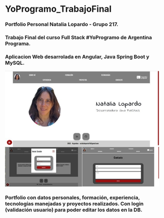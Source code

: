 # YoProgramo_TrabajoFinal
### Portfolio Personal Natalia Lopardo - Grupo 217.
### Trabajo Final del curso Full Stack #YoProgramo de Argentina Programa. 
### Aplicacion Web desarrolada en Angular, Java Spring Boot y MySQL.
![Pantallas](https://github.com/lailatan/YoProgramo_TrabajoFinal/blob/main/pantallas_portfolio.jpg)
### Portfolio con datos personales, formación, experiencia, tecnologías manejadas y proyectos realizados. Con login (validación usuario) para poder editar los datos en la DB.